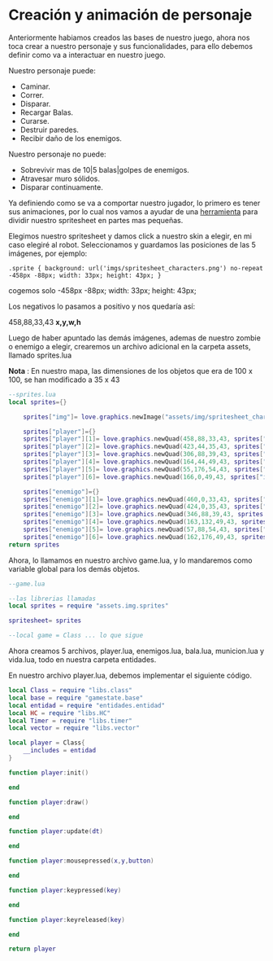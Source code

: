 # Creación y animación de personaje

Anteriormente habiamos creados las bases de nuestro juego, ahora nos toca crear a nuestro personaje y sus funcionalidades, para ello debemos definir como va a interactuar en nuestro juego.

Nuestro personaje puede:
* Caminar.
* Correr.
* Disparar.
* Recargar Balas.
* Curarse.
* Destruir paredes.
* Recibir daño de los enemigos.

Nuestro personaje no puede:
*  Sobrevivir mas de 10|5 balas|golpes de enemigos.
* Atravesar muro sólidos.
* Disparar continuamente.

Ya definiendo como se va a comportar nuestro jugador, lo primero es tener sus animaciones, por lo cual nos vamos a ayudar de una [herramienta](http://www.spritecow.com/) para dividir nuestro spritesheet en partes mas pequeñas.

Elegimos nuestro spritesheet y damos click a nuestro skin a elegir, en mi caso elegiré al robot.
Seleccionamos y guardamos las posiciones de las 5 imágenes, por ejemplo:

```
.sprite { background: url('imgs/spritesheet_characters.png') no-repeat -458px -88px; width: 33px; height: 43px; }
```
 
cogemos solo -458px -88px; width: 33px; height: 43px;

Los negativos lo pasamos a positivo y nos quedaría así:

458,88,33,43
**x,y,w,h**

Luego de haber apuntado las demás imágenes, ademas de nuestro zombie o enemigo a elegir, crearemos un archivo adicional en la carpeta assets, llamado sprites.lua

**Nota** : En nuestro mapa, las dimensiones de los objetos que era de 100 x 100, se han modificado a 35 x 43

```lua
--sprites.lua
local sprites={}

	sprites["img"]= love.graphics.newImage("assets/img/spritesheet_characters.png")

	sprites["player"]={}
	sprites["player"][1]= love.graphics.newQuad(458,88,33,43, sprites["img"]:getDimensions())
	sprites["player"][2]= love.graphics.newQuad(423,44,35,43, sprites["img"]:getDimensions())
	sprites["player"][3]= love.graphics.newQuad(306,88,39,43, sprites["img"]:getDimensions())
	sprites["player"][4]= love.graphics.newQuad(164,44,49,43, sprites["img"]:getDimensions())
	sprites["player"][5]= love.graphics.newQuad(55,176,54,43, sprites["img"]:getDimensions())
	sprites["player"][6]= love.graphics.newQuad(166,0,49,43, sprites["img"]:getDimensions())

	sprites["enemigo"]={}
	sprites["enemigo"][1]= love.graphics.newQuad(460,0,33,43, sprites["img"]:getDimensions())
	sprites["enemigo"][2]= love.graphics.newQuad(424,0,35,43, sprites["img"]:getDimensions())
	sprites["enemigo"][3]= love.graphics.newQuad(346,88,39,43, sprites["img"]:getDimensions())
	sprites["enemigo"][4]= love.graphics.newQuad(163,132,49,43, sprites["img"]:getDimensions())
	sprites["enemigo"][5]= love.graphics.newQuad(57,88,54,43, sprites["img"]:getDimensions())
	sprites["enemigo"][6]= love.graphics.newQuad(162,176,49,43, sprites["img"]:getDimensions())
return sprites
```
Ahora, lo llamamos en nuestro archivo game.lua, y lo mandaremos como variable global para los demás objetos.

```lua
--game.lua

--las librerias llamadas
local sprites = require "assets.img.sprites"

spritesheet= sprites

--local game = Class ... lo que sigue

```

Ahora creamos 5 archivos, player.lua, enemigos.lua, bala.lua, municion.lua y vida.lua, todo en nuestra carpeta entidades.

En nuestro archivo player.lua, debemos implementar el siguiente código.
```lua
local Class = require "libs.class"
local base = require "gamestate.base"
local entidad = require "entidades.entidad"
local HC = require "libs.HC"
local Timer = require "libs.timer"
local vector = require "libs.vector"

local player = Class{
	__includes = entidad
}

function player:init()

end

function player:draw()

end

function player:update(dt)

end

function player:mousepressed(x,y,button)

end

function player:keypressed(key)

end

function player:keyreleased(key)

end

return player
```

